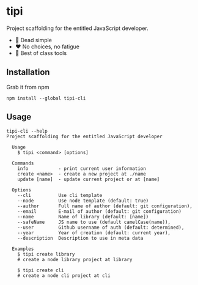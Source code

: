 # tipi

Project scaffolding for the entitled JavaScript developer.

*  :rocket: Dead simple
*  :heart: No choices, no fatigue
*  :tada: Best of class tools


## Installation

Grab it from npm

```shell
npm install --global tipi-cli
```

## Usage

```
tipi-cli --help
Project scaffolding for the entitled JavaScript developer

  Usage
    $ tipi <command> [options]

  Commands
    info           - print current user information
    create <name>  - create a new project at ./name
    update [name]  - update current project or at [name]

  Options
    --cli          Use cli template
    --node         Use node template (default: true)
    --author       Full name of author (default: git configuration),
    --email        E-mail of author (default: git configuration)
    --name         Name of library (default: [name])
    --safeName     JS name to use (default camelCase(name)),
    --user         Github username of auth (default: determined),
    --year         Year of creation (default: current year),
    --description  Description to use in meta data

  Examples
    $ tipi create library
    # create a node library project at library

    $ tipi create cli
    # create a node cli project at cli
```
